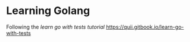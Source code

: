 # Learning Golang

Following the _learn go with tests tutorial_
https://quii.gitbook.io/learn-go-with-tests


